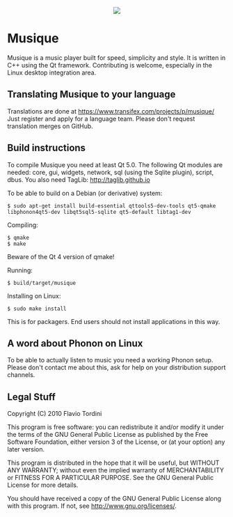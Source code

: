 <p align="center">
<img src="https://flavio.tordini.org/files/products/musique.png">
</p>

# Musique
Musique is a music player built for speed, simplicity and style. It is written in C++ using the Qt framework. Contributing is welcome, especially in the Linux desktop integration area.

## Translating Musique to your language
Translations are done at https://www.transifex.com/projects/p/musique/
Just register and apply for a language team. Please don't request translation merges on GitHub.

## Build instructions
To compile Musique you need at least Qt 5.0. The following Qt modules are needed: core, gui, widgets, network, sql (using the Sqlite plugin), script, dbus. You also need TagLib: http://taglib.github.io

To be able to build on a Debian (or derivative) system:

	$ sudo apt-get install build-essential qttools5-dev-tools qt5-qmake libphonon4qt5-dev libqt5sql5-sqlite qt5-default libtag1-dev

Compiling:

    $ qmake
    $ make

Beware of the Qt 4 version of qmake!

Running:

	$ build/target/musique

Installing on Linux:
    
    $ sudo make install

This is for packagers. End users should not install applications in this way.

## A word about Phonon on Linux
To be able to actually listen to music you need a working Phonon setup.
Please don't contact me about this, ask for help on your distribution support channels.

## Legal Stuff
Copyright (C) 2010 Flavio Tordini

This program is free software: you can redistribute it and/or modify
it under the terms of the GNU General Public License as published by
the Free Software Foundation, either version 3 of the License, or
(at your option) any later version.

This program is distributed in the hope that it will be useful,
but WITHOUT ANY WARRANTY; without even the implied warranty of
MERCHANTABILITY or FITNESS FOR A PARTICULAR PURPOSE.  See the
GNU General Public License for more details.

You should have received a copy of the GNU General Public License
along with this program.  If not, see <http://www.gnu.org/licenses/>.
